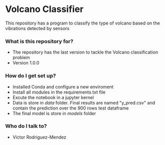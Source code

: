 # Volcano Classifier
This repository has a program to classify the type of volcano based on the vibrations detected by sensors


### What is this repository for? ###

* The repository has the last version to tackle the Volcano classification problem
* Version 1.0.0


### How do I get set up? ###

* Installed Conda and configure a new enviroment
* Install all modules in the requirements.txt file
* Excute the notebook in a jupyter kernel
* Data is store in _data_ folder. Final results are named "y_pred.csv" and contain the prediction over the 900 rows test dataframe
* The final model is store in _models_ folder


### Who do I talk to? ###

* Victor Rodriguez-Mendez